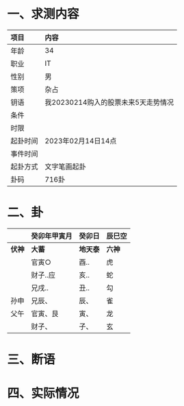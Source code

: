 # 一、求测内容
|项目|内容|
|:-|:-|
|年龄|34|
|职业|IT|
|性别|男|
|策项|杂占|
|钥语|我20230214购入的股票未来5天走势情况|
|条件||
|时限||
|起卦时间|2023年02月14日14点|
|事件时间||
|起卦方式|文字笔画起卦|
|卦码|716卦|

# 二、卦
||癸卯年甲寅月|癸卯日|辰巳空|
|:-|:-|:-|:-|
|**伏神**|**大蓄**|**地天泰**|**六神**|
||官寅○|酉..|虎|
||财子..应|亥..|蛇|
||兄戌..|丑..|勾|
|孙申|兄辰、|辰、|雀|
|父午|官寅、艮|寅、|龙|
||财子、|子、|玄|


# 三、断语

# 四、实际情况